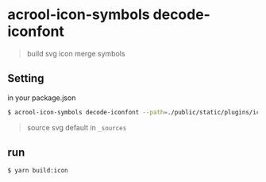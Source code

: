 # acrool-icon-symbols decode-iconfont

> build svg icon merge symbols


## Setting 

in your package.json
```bash
$ acrool-icon-symbols decode-iconfont --path=./public/static/plugins/iconfont
```

> source svg default in `_sources`

## run

```bash
$ yarn build:icon
```
